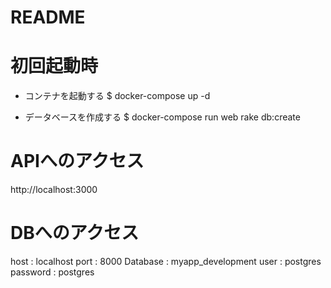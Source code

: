 # README

# 初回起動時

* コンテナを起動する
$ docker-compose up -d

* データベースを作成する
$ docker-compose run web rake db:create

# APIへのアクセス

http://localhost:3000

# DBへのアクセス

host     : localhost
port     : 8000
Database : myapp_development
user     : postgres
password : postgres
